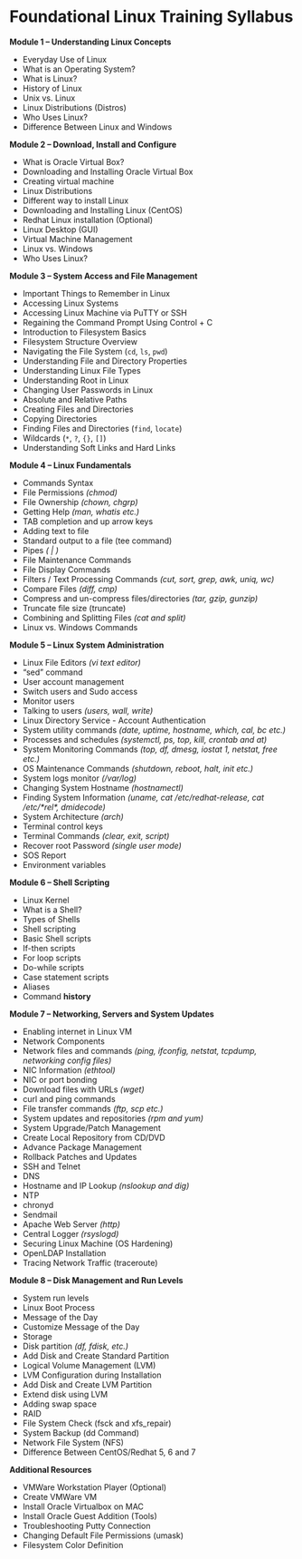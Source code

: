 # Foundational Linux Training Syllabus

**Module 1 – Understanding Linux Concepts** 

- Everyday Use of Linux
- What is an Operating System?
- What is Linux?
- History of Linux
- Unix vs. Linux
- Linux Distributions (Distros)
- Who Uses Linux?
- Difference Between Linux and Windows

**Module 2 – Download, Install and Configure** 

- What is Oracle Virtual Box? 
- Downloading and Installing Oracle Virtual Box 
- Creating virtual machine 
- Linux Distributions 
- Different way to install Linux 
- Downloading and Installing Linux (CentOS) 
- Redhat Linux installation (Optional) 
- Linux Desktop (GUI) 
- Virtual Machine Management 
- Linux vs. Windows 
- Who Uses Linux? 

**Module 3 – System Access and File Management** 

- Important Things to Remember in Linux  
- Accessing Linux Systems  
- Accessing Linux Machine via PuTTY or SSH  
- Regaining the Command Prompt Using Control + C  
- Introduction to Filesystem Basics  
- Filesystem Structure Overview  
- Navigating the File System (`cd`, `ls`, `pwd`)  
- Understanding File and Directory Properties  
- Understanding Linux File Types  
- Understanding Root in Linux  
- Changing User Passwords in Linux  
- Absolute and Relative Paths  
- Creating Files and Directories  
- Copying Directories  
- Finding Files and Directories (`find`, `locate`)  
- Wildcards (`*`, `?`, `{}`, `[]`)  
- Understanding Soft Links and Hard Links

**Module 4 – Linux Fundamentals** 

- Commands Syntax 
- File Permissions *(chmod)* 
- File Ownership *(chown, chgrp)* 
- Getting Help *(man, whatis etc.)* 
- TAB completion and up arrow keys 
- Adding text to file 
- Standard output to a file (tee command) 
- Pipes *( | )* 
- File Maintenance Commands 
- File Display Commands 
- Filters / Text Processing Commands *(cut, sort, grep, awk, uniq, wc)* 
- Compare Files *(diff, cmp)* 
- Compress and un-compress files/directories *(tar, gzip, gunzip)* 
- Truncate file size (truncate) 
- Combining and Splitting Files *(cat and split)* 
- Linux vs. Windows Commands 

**Module 5 – Linux System Administration** 

- Linux File Editors *(vi text editor)* 
- “sed” command 
- User account management 
- Switch users and Sudo access 
- Monitor users 
- Talking to users *(users, wall, write)* 
- Linux Directory Service - Account Authentication 
- System utility commands *(date, uptime, hostname, which, cal, bc etc.)* 
- Processes and schedules *(systemctl, ps, top, kill, crontab and at)* 
- System Monitoring Commands *(top, df, dmesg, iostat 1, netstat, free etc.)* 
- OS Maintenance Commands *(shutdown, reboot, halt, init etc.)* 
- System logs monitor *(/var/log)* 
- Changing System Hostname *(hostnamectl)* 
- Finding System Information *(uname, cat /etc/redhat-release, cat /etc/\*rel\*, dmidecode)* 
- System Architecture *(arch)* 
- Terminal control keys 
- Terminal Commands *(clear, exit, script)* 
- Recover root Password *(single user mode)* 
- SOS Report 
- Environment variables 

**Module 6 – Shell Scripting** 

- Linux Kernel 
- What is a Shell? 
- Types of Shells 
- Shell scripting 
- Basic Shell scripts 
- If-then scripts 
- For loop scripts 
- Do-while scripts 
- Case statement scripts 
- Aliases 
- Command **history** 

**Module 7 – Networking, Servers and System Updates** 

- Enabling internet in Linux VM 
- Network Components 
- Network files and commands *(ping, ifconfig, netstat, tcpdump, networking config files)* 
- NIC Information *(ethtool)* 
- NIC or port bonding 
- Download files with URLs *(wget)* 
- curl and ping commands 
- File transfer commands *(ftp, scp etc.)* 
- System updates and repositories *(rpm and yum)* 
- System Upgrade/Patch Management 
- Create Local Repository from CD/DVD 
- Advance Package Management 
- Rollback Patches and Updates 
- SSH and Telnet 
- DNS 
- Hostname and IP Lookup *(nslookup and dig)* 
- NTP 
- chronyd 
- Sendmail 
- Apache Web Server *(http)* 
- Central Logger *(rsyslogd)* 
- Securing Linux Machine (OS Hardening) 
- OpenLDAP Installation 
- Tracing Network Traffic (traceroute) 

**Module 8 – Disk Management and Run Levels** 

- System run levels  
- Linux Boot Process 
- Message of the Day 
- Customize Message of the Day 
- Storage 
- Disk partition *(df, fdisk, etc.)* 
- Add Disk and Create Standard Partition 
- Logical Volume Management (LVM) 
- LVM Configuration during Installation 
- Add Disk and Create LVM Partition 
- Extend disk using LVM 
- Adding swap space 
- RAID 
- File System Check (fsck and xfs\_repair) 
- System Backup (dd Command) 
- Network File System (NFS) 
- Difference Between CentOS/Redhat 5, 6 and 7 

**Additional Resources** 

- VMWare Workstation Player (Optional) 
- Create VMWare VM 
- Install Oracle Virtualbox on MAC 
- Install Oracle Guest Addition (Tools) 
- Troubleshooting Putty Connection 
- Changing Default File Permissions (umask) 
- Filesystem Color Definition

